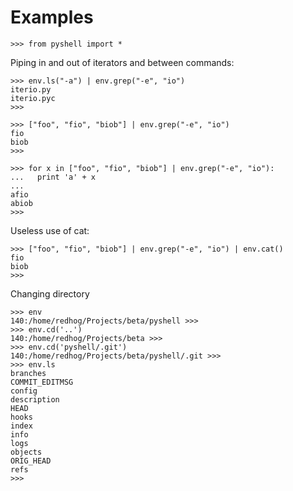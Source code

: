 # Examples

    >>> from pyshell import *

Piping in and out of iterators and between commands:

    >>> env.ls("-a") | env.grep("-e", "io")
    iterio.py
    iterio.pyc
    >>>

    >>> ["foo", "fio", "biob"] | env.grep("-e", "io")
    fio
    biob
    >>>

    >>> for x in ["foo", "fio", "biob"] | env.grep("-e", "io"):
    ...   print 'a' + x
    ... 
    afio
    abiob
    >>> 

Useless use of cat:

    >>> ["foo", "fio", "biob"] | env.grep("-e", "io") | env.cat()
    fio
    biob
    >>>

Changing directory

    >>> env
    140:/home/redhog/Projects/beta/pyshell >>>
    >>> env.cd('..')
    140:/home/redhog/Projects/beta >>>
    >>> env.cd('pyshell/.git')
    140:/home/redhog/Projects/beta/pyshell/.git >>>
    >>> env.ls
    branches
    COMMIT_EDITMSG
    config
    description
    HEAD
    hooks
    index
    info
    logs
    objects
    ORIG_HEAD
    refs
    >>> 

